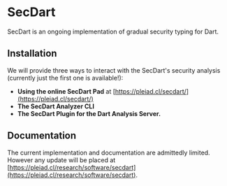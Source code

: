 # SecDart
SecDart is an ongoing implementation of gradual security typing for Dart.

## Installation
We will provide three ways to interact with the SecDart's security analysis (currently just the first one is available!):
- **Using the online SecDart Pad** at [https://pleiad.cl/secdart/](https://pleiad.cl/secdart/)
- **The SecDart Analyzer CLI**
- **The SecDart Plugin for the Dart Analysis Server.**



## Documentation
The current implementation and documentation are admittedly limited. However
any update will be placed at [https://pleiad.cl/research/software/secdart](https://pleiad.cl/research/software/secdart).